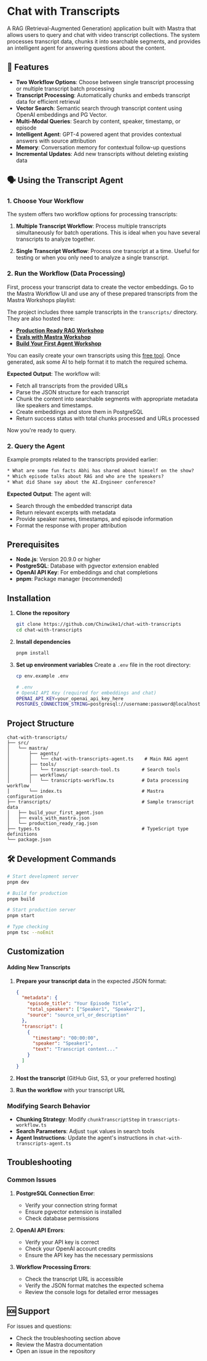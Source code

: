 # Chat with Transcripts

A RAG (Retrieval-Augmented Generation) application built with Mastra that allows users to query and chat with video transcript collections. The system processes transcript data, chunks it into searchable segments, and provides an intelligent agent for answering questions about the content.

## 🚀 Features

- **Two Workflow Options**: Choose between single transcript processing or multiple transcript batch processing
- **Transcript Processing**: Automatically chunks and embeds transcript data for efficient retrieval
- **Vector Search**: Semantic search through transcript content using OpenAI embeddings and PG Vector.
- **Multi-Modal Queries**: Search by content, speaker, timestamp, or episode
- **Intelligent Agent**: GPT-4 powered agent that provides contextual answers with source attribution
- **Memory**: Conversation memory for contextual follow-up questions
- **Incremental Updates**: Add new transcripts without deleting existing data

## 🗣️ Using the Transcript Agent

### 1. Choose Your Workflow

The system offers two workflow options for processing transcripts:

1. **Multiple Transcript Workflow**: Process multiple transcripts simultaneously for batch operations. This is ideal when you have several transcripts to analyze together.

2. **Single Transcript Workflow**: Process one transcript at a time. Useful for testing or when you only need to analyze a single transcript.

### 2. Run the Workflow (Data Processing)

First, process your transcript data to create the vector embeddings. Go to the Mastra Workflow UI and use any of these prepared transcripts from the Mastra Workshops playlist:

The project includes three sample transcripts in the `transcripts/` directory. They are also hosted here:

- [**Production Ready RAG Workshop**](https://gist.githubusercontent.com/Chinwike1/a745c2bcecd053915b8f8f0f38c8c63d/raw/c30ea27ef03c807969cf7fd2594364902359dc64/production_ready_rag_workshop_transcript.json)
- [**Evals with Mastra Workshop**](https://gist.githubusercontent.com/Chinwike1/558e517bf7bde5015926657c033790a8/raw/6970c2d48cd181c9b3dd760779a33c814fad8f8c/evals_with_mastra_workshop_transcript.json)
- [**Build Your First Agent Workshop**](https://gist.githubusercontent.com/Chinwike1/04d4ebcd0b9278f79af0fae3f530edc5/raw/2f374900b1984edbec9f834eb3dd8a56b91ac459/build_your_first_agent_mastra_workshop_transcript.json)

You can easily create your own transcripts using this [free tool](https://www.youtube-transcript.io/). Once generated, ask some AI to help format it to match the required schema.

**Expected Output**: The workflow will:

- Fetch all transcripts from the provided URLs
- Parse the JSON structure for each transcript
- Chunk the content into searchable segments with appropriate metadata like speakers and timestamps.
- Create embeddings and store them in PostgreSQL
- Return success status with total chunks processed and URLs processed

Now you're ready to query.

### 2. Query the Agent

Example prompts related to the transcripts provided earlier:

```txt
* What are some fun facts Abhi has shared about himself on the show?
* Which episode talks about RAG and who are the speakers?
* What did Shane say about the AI.Engineer conference?
```

**Expected Output**: The agent will:

- Search through the embedded transcript data
- Return relevant excerpts with metadata
- Provide speaker names, timestamps, and episode information
- Format the response with proper attribution

## Prerequisites

- **Node.js**: Version 20.9.0 or higher
- **PostgreSQL**: Database with pgvector extension enabled
- **OpenAI API Key**: For embeddings and chat completions
- **pnpm**: Package manager (recommended)

## Installation

1. **Clone the repository**

   ```bash
   git clone https://github.com/Chinwike1/chat-with-transcripts
   cd chat-with-transcripts
   ```

2. **Install dependencies**

   ```bash
   pnpm install
   ```

3. **Set up environment variables**
   Create a `.env` file in the root directory:

   ```bash
   cp env.example .env

   # .env
   # OpenAI API Key (required for embeddings and chat)
   OPENAI_API_KEY=your_openai_api_key_here
   POSTGRES_CONNECTION_STRING=postgresql://username:password@localhost:5432/database_name?sslmode=require
   ```

## Project Structure

```
chat-with-transcripts/
├── src/
│   └── mastra/
│       ├── agents/
│       │   └── chat-with-transcripts-agent.ts    # Main RAG agent
│       ├── tools/
│       │   └── transcript-search-tool.ts        # Search tools
│       ├── workflows/
│       │   └── transcripts-workflow.ts          # Data processing workflow
│       └── index.ts                             # Mastra configuration
├── transcripts/                                 # Sample transcript data
│   ├── build_your_first_agent.json
│   ├── evals_with_mastra.json
│   └── production_ready_rag.json
├── types.ts                                     # TypeScript type definitions
└── package.json
```

## 🛠️ Development Commands

```bash
# Start development server
pnpm dev

# Build for production
pnpm build

# Start production server
pnpm start

# Type checking
pnpm tsc --noEmit
```

## Customization

#### Adding New Transcripts

1. **Prepare your transcript data** in the expected JSON format:

   ```json
   {
     "metadata": {
       "episode_title": "Your Episode Title",
       "total_speakers": ["Speaker1", "Speaker2"],
       "source": "source_url_or_description"
     },
     "transcript": [
       {
         "timestamp": "00:00:00",
         "speaker": "Speaker1",
         "text": "Transcript content..."
       }
     ]
   }
   ```

2. **Host the transcript** (GitHub Gist, S3, or your preferred hosting)

3. **Run the workflow** with your transcript URL

### Modifying Search Behavior

- **Chunking Strategy**: Modify `chunkTranscriptStep` in `transcripts-workflow.ts`
- **Search Parameters**: Adjust `topK` values in search tools
- **Agent Instructions**: Update the agent's instructions in `chat-with-transcripts-agent.ts`

## Troubleshooting

### Common Issues

1. **PostgreSQL Connection Error**:

   - Verify your connection string format
   - Ensure pgvector extension is installed
   - Check database permissions

2. **OpenAI API Errors**:

   - Verify your API key is correct
   - Check your OpenAI account credits
   - Ensure the API key has the necessary permissions

3. **Workflow Processing Errors**:
   - Check the transcript URL is accessible
   - Verify the JSON format matches the expected schema
   - Review the console logs for detailed error messages

## 🆘 Support

For issues and questions:

- Check the troubleshooting section above
- Review the Mastra documentation
- Open an issue in the repository
